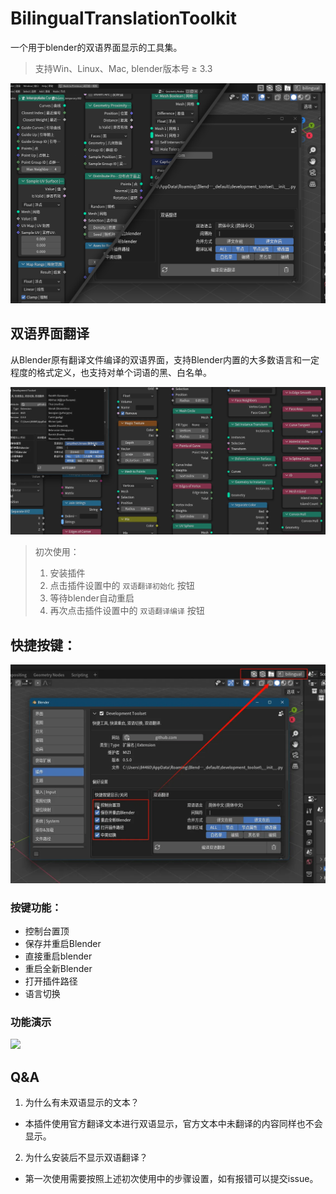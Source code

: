 # BilingualTranslationToolkit

一个用于blender的双语界面显示的工具集。

> 支持Win、Linux、Mac, blender版本号 ≥ 3.3

![preview](./resource/img/preview.png)

## 双语界面翻译

从Blender原有翻译文件编译的双语界面，支持Blender内置的大多数语言和一定程度的格式定义，也支持对单个词语的黑、白名单。

![change_lang](./resource/img/change_lang.webp)

> 初次使用：
>   1. 安装插件
>   2. 点击插件设置中的 `双语翻译初始化` 按钮
>   3. 等待blender自动重启
>   4. 再次点击插件设置中的 `双语翻译编译` 按钮

## 快捷按键：

![quick_btn](./resource/img/quick_btn.webp)

### 按键功能：

- 控制台置顶
- 保存并重启Blender
- 直接重启blender
- 重启全新Blender
- 打开插件路径
- 语言切换

### 功能演示

[![](https://i1.hdslb.com/bfs/archive/a202ae2ffb7658ed204a9a5c9c4c4b1827ba53c7.jpg)](https://www.bilibili.com/video/BV15q42eEEmu/)


## Q&A

1. 为什么有未双语显示的文本？

- 本插件使用官方翻译文本进行双语显示，官方文本中未翻译的内容同样也不会显示。

2. 为什么安装后不显示双语翻译？

- 第一次使用需要按照上述初次使用中的步骤设置，如有报错可以提交issue。



